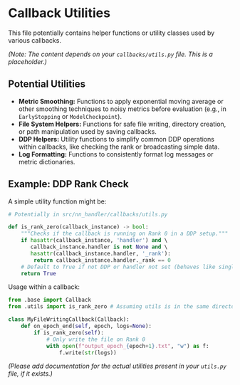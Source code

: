 # Callback Utilities

This file potentially contains helper functions or utility classes used by various callbacks.

*(Note: The content depends on your `callbacks/utils.py` file. This is a placeholder.)*

## Potential Utilities

*   **Metric Smoothing:** Functions to apply exponential moving average or other smoothing techniques to noisy metrics before evaluation (e.g., in `EarlyStopping` or `ModelCheckpoint`).
*   **File System Helpers:** Functions for safe file writing, directory creation, or path manipulation used by saving callbacks.
*   **DDP Helpers:** Utility functions to simplify common DDP operations within callbacks, like checking the rank or broadcasting simple data.
*   **Log Formatting:** Functions to consistently format log messages or metric dictionaries.

## Example: DDP Rank Check

A simple utility function might be:

```python
# Potentially in src/nn_handler/callbacks/utils.py

def is_rank_zero(callback_instance) -> bool:
    """Checks if the callback is running on Rank 0 in a DDP setup."""
    if hasattr(callback_instance, 'handler') and \ 
       callback_instance.handler is not None and \ 
       hasattr(callback_instance.handler, '_rank'):
        return callback_instance.handler._rank == 0
    # Default to True if not DDP or handler not set (behaves like single process)
    return True 
```

Usage within a callback:

```python
from .base import Callback
from .utils import is_rank_zero # Assuming utils is in the same directory

class MyFileWritingCallback(Callback):
    def on_epoch_end(self, epoch, logs=None):
        if is_rank_zero(self):
            # Only write the file on Rank 0
            with open(f"output_epoch_{epoch+1}.txt", "w") as f:
                f.write(str(logs))
```

*(Please add documentation for the actual utilities present in your `utils.py` file, if it exists.)*